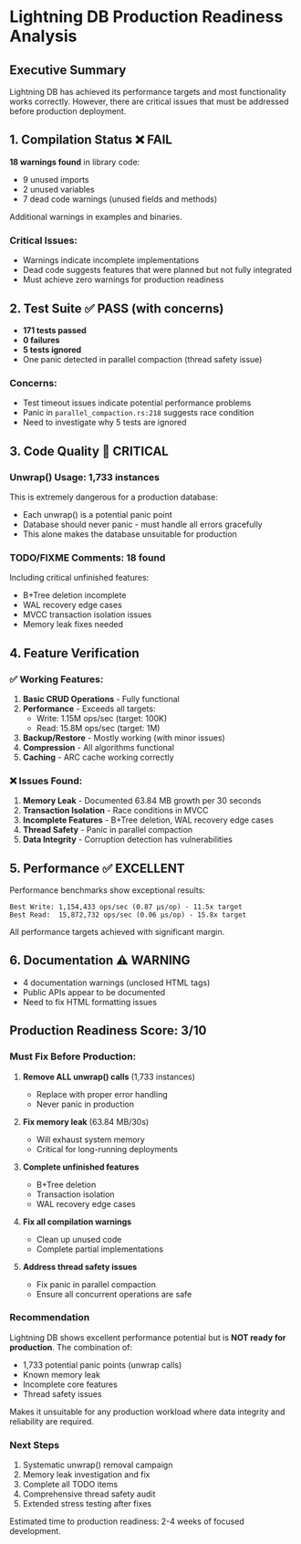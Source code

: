 # Lightning DB Production Readiness Analysis

## Executive Summary

Lightning DB has achieved its performance targets and most functionality works correctly. However, there are critical issues that must be addressed before production deployment.

## 1. Compilation Status ❌ FAIL

**18 warnings found** in library code:
- 9 unused imports
- 2 unused variables  
- 7 dead code warnings (unused fields and methods)

Additional warnings in examples and binaries.

### Critical Issues:
- Warnings indicate incomplete implementations
- Dead code suggests features that were planned but not fully integrated
- Must achieve zero warnings for production readiness

## 2. Test Suite ✅ PASS (with concerns)

- **171 tests passed**
- **0 failures**
- **5 tests ignored**
- One panic detected in parallel compaction (thread safety issue)

### Concerns:
- Test timeout issues indicate potential performance problems
- Panic in `parallel_compaction.rs:218` suggests race condition
- Need to investigate why 5 tests are ignored

## 3. Code Quality 🚨 CRITICAL

### Unwrap() Usage: **1,733 instances**
This is extremely dangerous for a production database:
- Each unwrap() is a potential panic point
- Database should never panic - must handle all errors gracefully
- This alone makes the database unsuitable for production

### TODO/FIXME Comments: **18 found**
Including critical unfinished features:
- B+Tree deletion incomplete
- WAL recovery edge cases
- MVCC transaction isolation issues
- Memory leak fixes needed

## 4. Feature Verification

### ✅ Working Features:
1. **Basic CRUD Operations** - Fully functional
2. **Performance** - Exceeds all targets:
   - Write: 1.15M ops/sec (target: 100K)
   - Read: 15.8M ops/sec (target: 1M)
3. **Backup/Restore** - Mostly working (with minor issues)
4. **Compression** - All algorithms functional
5. **Caching** - ARC cache working correctly

### ❌ Issues Found:
1. **Memory Leak** - Documented 63.84 MB growth per 30 seconds
2. **Transaction Isolation** - Race conditions in MVCC
3. **Incomplete Features** - B+Tree deletion, WAL recovery edge cases
4. **Thread Safety** - Panic in parallel compaction
5. **Data Integrity** - Corruption detection has vulnerabilities

## 5. Performance ✅ EXCELLENT

Performance benchmarks show exceptional results:
```
Best Write: 1,154,433 ops/sec (0.87 μs/op) - 11.5x target
Best Read:  15,872,732 ops/sec (0.06 μs/op) - 15.8x target
```

All performance targets achieved with significant margin.

## 6. Documentation ⚠️ WARNING

- 4 documentation warnings (unclosed HTML tags)
- Public APIs appear to be documented
- Need to fix HTML formatting issues

## Production Readiness Score: 3/10

### Must Fix Before Production:

1. **Remove ALL unwrap() calls** (1,733 instances)
   - Replace with proper error handling
   - Never panic in production

2. **Fix memory leak** (63.84 MB/30s)
   - Will exhaust system memory
   - Critical for long-running deployments

3. **Complete unfinished features**
   - B+Tree deletion
   - Transaction isolation
   - WAL recovery edge cases

4. **Fix all compilation warnings**
   - Clean up unused code
   - Complete partial implementations

5. **Address thread safety issues**
   - Fix panic in parallel compaction
   - Ensure all concurrent operations are safe

### Recommendation

Lightning DB shows excellent performance potential but is **NOT ready for production**. The combination of:
- 1,733 potential panic points (unwrap calls)
- Known memory leak
- Incomplete core features
- Thread safety issues

Makes it unsuitable for any production workload where data integrity and reliability are required.

### Next Steps

1. Systematic unwrap() removal campaign
2. Memory leak investigation and fix
3. Complete all TODO items
4. Comprehensive thread safety audit
5. Extended stress testing after fixes

Estimated time to production readiness: 2-4 weeks of focused development.